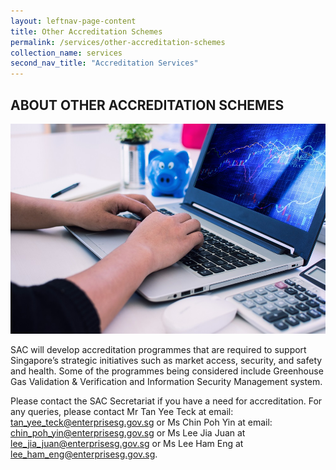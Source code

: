 ```yaml
---
layout: leftnav-page-content
title: Other Accreditation Schemes
permalink: /services/other-accreditation-schemes
collection_name: services
second_nav_title: "Accreditation Services"
---
```

## ABOUT OTHER ACCREDITATION SCHEMES
![Other Accreditation Schemes](/images/services/other-accreditation-schemes.jpg)

SAC will develop accreditation programmes that are required to support Singapore’s strategic initiatives such as market access, security, and safety and health. Some of the programmes being considered include Greenhouse Gas Validation & Verification and Information Security Management system.
 
Please contact the SAC Secretariat if you have a need for accreditation.  For any queries, please contact Mr Tan Yee Teck at email: [tan_yee_teck@enterprisesg.gov.sg](mailto:tan_yee_teck@enterprisesg.gov.sg) or Ms Chin Poh Yin at email: [chin_poh_yin@enterprisesg.gov.sg](mailto:chin_poh_yin@enterprisesg.gov.sg) or Ms Lee Jia Juan at [lee_jia_juan@enterprisesg.gov.sg](mailto:lee_jia_juan@enterprisesg.gov.sg) or  Ms Lee Ham Eng at [lee_ham_eng@enterprisesg.gov.sg](mailto:lee_ham_eng@enterprisesg.gov.sg).
